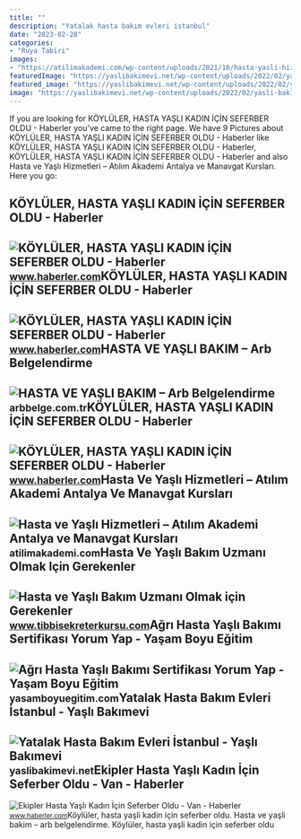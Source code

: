 ```yaml
---
title: ""
description: "Yatalak hasta bakım evleri i̇stanbul"
date: "2023-02-28"
categories:
- "Ruya Tabiri"
images:
- "https://atilimakademi.com/wp-content/uploads/2021/10/hasta-yasli-hizmet.jpg"
featuredImage: "https://yaslibakimevi.net/wp-content/uploads/2022/02/yasli-bakim-evi.jpeg"
featured_image: "https://yaslibakimevi.net/wp-content/uploads/2022/02/yasli-bakim-evi.jpeg"
image: "https://yaslibakimevi.net/wp-content/uploads/2022/02/yasli-bakim-evi.jpeg"
---
```


If you are looking for KÖYLÜLER, HASTA YAŞLI KADIN İÇİN SEFERBER OLDU - Haberler you've came to the right page. We have 9 Pictures about KÖYLÜLER, HASTA YAŞLI KADIN İÇİN SEFERBER OLDU - Haberler like KÖYLÜLER, HASTA YAŞLI KADIN İÇİN SEFERBER OLDU - Haberler, KÖYLÜLER, HASTA YAŞLI KADIN İÇİN SEFERBER OLDU - Haberler and also Hasta ve Yaşlı Hizmetleri – Atılım Akademi Antalya ve Manavgat Kursları. Here you go:

KÖYLÜLER, HASTA YAŞLI KADIN İÇİN SEFERBER OLDU - Haberler
---------------------------------------------------------

 ![KÖYLÜLER, HASTA YAŞLI KADIN İÇİN SEFERBER OLDU - Haberler](https://foto.haberler.com/haber/2022/01/23/koyluler-hasta-yasli-kadin-icin-seferber-oldu-3-14687253_o.jpg) <small>www.haberler.com</small>KÖYLÜLER, HASTA YAŞLI KADIN İÇİN SEFERBER OLDU - Haberler
---------------------------------------------------------

 ![KÖYLÜLER, HASTA YAŞLI KADIN İÇİN SEFERBER OLDU - Haberler](https://foto.haberler.com/haber/2022/01/23/koyluler-hasta-yasli-kadin-icin-seferber-oldu-14687253_amp.jpg) <small>www.haberler.com</small>HASTA VE YAŞLI BAKIM – Arb Belgelendirme
----------------------------------------

 ![HASTA VE YAŞLI BAKIM – Arb Belgelendirme](https://arbbelge.com.tr/wp-content/uploads/2022/06/HASTA-VE-YASLI-BAKIM.png) <small>arbbelge.com.tr</small>KÖYLÜLER, HASTA YAŞLI KADIN İÇİN SEFERBER OLDU - Haberler
---------------------------------------------------------

 ![KÖYLÜLER, HASTA YAŞLI KADIN İÇİN SEFERBER OLDU - Haberler](https://foto.haberler.com/haber/2022/01/23/koyluler-hasta-yasli-kadin-icin-seferber-oldu-2-14687253_o.jpg) <small>www.haberler.com</small>Hasta Ve Yaşlı Hizmetleri – Atılım Akademi Antalya Ve Manavgat Kursları
-----------------------------------------------------------------------

 ![Hasta ve Yaşlı Hizmetleri – Atılım Akademi Antalya ve Manavgat Kursları](https://atilimakademi.com/wp-content/uploads/2021/10/hasta-yasli-hizmet.jpg) <small>atilimakademi.com</small>Hasta Ve Yaşlı Bakım Uzmanı Olmak Için Gerekenler
-------------------------------------------------

 ![Hasta ve Yaşlı Bakım Uzmanı Olmak için Gerekenler](https://www.tibbisekreterkursu.com/gorsel/hasta-yasli-bakim-uzmani.jpeg) <small>www.tibbisekreterkursu.com</small>Ağrı Hasta Yaşlı Bakımı Sertifikası Yorum Yap - Yaşam Boyu Eğitim
-----------------------------------------------------------------

 ![Ağrı Hasta Yaşlı Bakımı Sertifikası Yorum Yap - Yaşam Boyu Eğitim](https://yasamboyuegitim.com/wp-content/uploads/2022/09/agri-hasta-yasli-bakimi-sertifikasi-yorum-yap_6318d0822832b.jpeg) <small>yasamboyuegitim.com</small>Yatalak Hasta Bakım Evleri İstanbul - Yaşlı Bakımevi
----------------------------------------------------

 ![Yatalak Hasta Bakım Evleri İstanbul - Yaşlı Bakımevi](https://yaslibakimevi.net/wp-content/uploads/2022/02/yasli-bakim-evi.jpeg) <small>yaslibakimevi.net</small>Ekipler Hasta Yaşlı Kadın İçin Seferber Oldu - Van - Haberler
-------------------------------------------------------------

 ![Ekipler Hasta Yaşlı Kadın İçin Seferber Oldu - Van - Haberler](https://i.hbrcdn.com/haber/2019/01/04/ekipler-hasta-yasli-kadin-icin-seferber-oldu-11606603_amp.jpg) <small>www.haberler.com</small>Köylüler, hasta yaşli kadin i̇çi̇n seferber oldu. Hasta ve yaşli bakim – arb belgelendirme. Köylüler, hasta yaşli kadin i̇çi̇n seferber oldu
